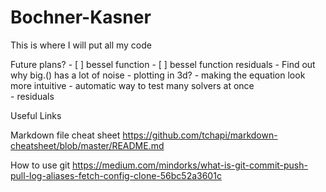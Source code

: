 # Bochner-Kasner
This is where I will put all my code

Future plans?
    - [ ] bessel function
    - [ ] bessel function residuals 
    - Find out why big.() has a lot of noise 
    - plotting in 3d?
    - making the equation look more intuitive 
    - automatic way to test many solvers at once     
    - residuals    



Useful Links

Markdown file cheat sheet
https://github.com/tchapi/markdown-cheatsheet/blob/master/README.md

How to use git 
https://medium.com/mindorks/what-is-git-commit-push-pull-log-aliases-fetch-config-clone-56bc52a3601c